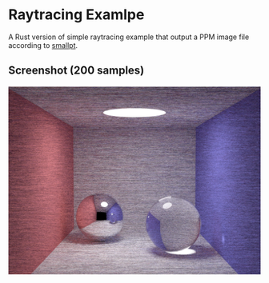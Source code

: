 # Raytracing Examlpe

A Rust version of simple raytracing example that output a PPM image file according to [smallpt](http://www.kevinbeason.com/smallpt/).

## Screenshot (200 samples)

![Screenshot](raytracing-200.png)